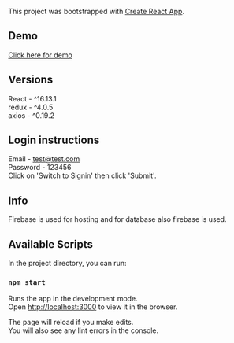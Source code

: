 This project was bootstrapped with [Create React App](https://github.com/facebook/create-react-app).

## Demo
<a href="https://react-my-burger-4663b.web.app" target="_blank">Click here for demo</a>

## Versions
React - ^16.13.1<br />
redux - ^4.0.5<br />
axios - ^0.19.2<br />

## Login instructions
Email - test@test.com<br />
Password - 123456<br />
Click on 'Switch to Signin' then click 'Submit'.<br />

## Info
Firebase is used for hosting and for database also firebase is used.

## Available Scripts

In the project directory, you can run:

### `npm start`

Runs the app in the development mode.<br />
Open [http://localhost:3000](http://localhost:3000) to view it in the browser.

The page will reload if you make edits.<br />
You will also see any lint errors in the console.
